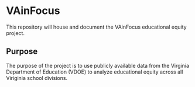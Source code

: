# VAinFocus

This repository will house and document the VAinFocus educational equity project. 

## Purpose

The purpose of the project is to use publicly available data from the Virginia Department of Education (VDOE) to analyze educational equity across all Viriginia school divisions.
